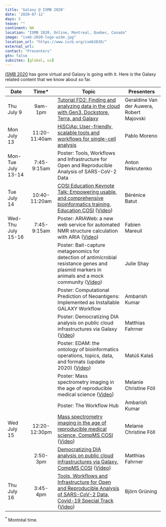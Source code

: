 ```yaml
---
title: 'Galaxy @ ISMB 2020'
date: '2020-07-12'
days: 5
tease: ""
continent: NA
location: "ISMB 2020, Online, Montreal, Quebec, Canada"
image: "ismb-2020-logo-wide.jpg"
location_url: "https://www.iscb.org/ismb2020/"
external_url:
contact: "Presenters"
gtn: false
subsites: [global, us]
---
```


[ISMB 2020](https://www.iscb.org/ismb2020) has gone virtual and Galaxy is going with it.  Here is the Galaxy related content that we know about so far.

| Date | Time* | Topic | Presenters |
| ---- | :----: | ---- | ---- |
| Thu July 9 | 9am-1pm | [Tutorial FD2: Finding and analyzing data in the cloud with Gen3, Dockstore, Terra, and Galaxy](https://www.iscb.org/ismb2020-program/tutorials#tut2) | Geraldine Van der Auwera, Robert Majovski |
| Mon July 13 | 11:20-11:40am | [HiSCiAp: User-friendly, scalable tools and workflows for single-cell analysis](https://www.iscb.org/cms_addon/conferences/ismb2020/tracks/techtrack) | Pablo Moreno |
| Mon-Tue July 13-14 | 7:45-9:15am | Poster: Tools, Workflows and Infrastructure for Open and Reproducible Analysis of SARS-CoV-2 Data | Anton Nekrutenko |
| Tue July 14 | 10:40-11:20am | [COSI Education Keynote Talk: Empowering usable, and comprehensive bioinformatics training, Education COSI](https://www.iscb.org/cms_addon/conferences/ismb2020/tracks/EducationCOSI) ([Video](https://www.youtube.com/watch?v=C5iaVfRvwJE)) | Bérénice Batut |
| Wed-Thu July 15-16 | 7:45-9:15am | Poster: ARIAWeb: a new web service for automated NMR structure calculation with ARIA ([Video](https://www.youtube.com/watch?v=j28aOnhBg8M)) | Fabien Mareuil |
| | | Poster: Bait-capture metagenomics for detection of antimicrobial resistance genes and plasmid markers in animals and a mock community ([Video](https://www.youtube.com/watch?v=5P4Tk1iNOXs)) | Julie Shay |
| | | Poster: Computational Prediction of Neoantigens: Implemented as Installable GALAXY Workflow | Ambarish Kumar |
| | | Poster: Democratizing DIA analysis on public cloud infrastructures via Galaxy ([Video](https://www.youtube.com/watch?v=Nmvi-6W_-QE)) | Matthias Fahrner |
| | | Poster: EDAM: the ontology of bioinformatics operations, topics, data, and formats (update 2020) ([Video](https://www.youtube.com/watch?v=fKMA-pTytv8)) | Matúš Kalaš |
| | | Poster: Mass spectrometry imaging in the age of reproducible medical science ([Video](https://www.youtube.com/watch?v=ZMHqif64JQk)) | Melanie Christine Föll |
| | | Poster: The Workflow Hub | Ambarish Kumar |
| Wed July 15 | 12:20-12:30pm | [Mass spectrometry imaging in the age of reproducible medical science, CompMS COSI](https://www.iscb.org/cms_addon/conferences/ismb2020/tracks/compmscosi) ([Video](https://www.youtube.com/watch?v=Zf0aFXm8BZE)) | Melanie Christine Föll |
| | 2:50-3pm | [Democratizing DIA analysis on public cloud infrastructures via Galaxy, CompMS COSI](https://www.iscb.org/cms_addon/conferences/ismb2020/tracks/compmscosi) ([Video](https://www.youtube.com/watch?v=CvKdZU-Hf74)) | Matthias Fahrner |
| Thu July 16 | 3:45-4pm | [Tools, Workflows and Infrastructure for Open and Reproducible Analysis of SARS-CoV-2 Data, Covid-19 Special Track](https://www.iscb.org/cms_addon/conferences/ismb2020/tracks/covid-19) ([Video](https://www.youtube.com/watch?v=9YwwC35leUY)) | Björn Grüning |


<sup>*</sup> Montréal time.
